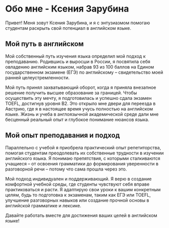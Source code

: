 # Обо мне - Ксения Зарубина

Привет! Меня зовут Ксения Зарубина, и я с энтузиазмом помогаю студентам раскрыть свой потенциал в английском языке.

## Мой путь в английском

Мой собственный путь изучения языка определил мой подход к преподаванию. Родившись и выросши в России, я посвятила себя овладению английским языком, набрав 93 из 100 баллов на Едином государственном экзамене (ЕГЭ) по английскому – свидетельство моей ранней целеустремленности.

Мой путь принял захватывающий оборот, когда я приняла внезапное решение получить высшее образование за границей. Чтобы осуществить эту мечту, я подготовилась и успешно сдала экзамен TOEFL, достигнув уровня B2. Это открыло мне двери для переезда в Австрию, где я в настоящее время учусь полностью на английском языке. Жизнь и учеба в англоязычной академической среде дали мне бесценный реальный опыт и глубокое понимание нюансов языка.

## Мой опыт преподавания и подход

Параллельно с учебой я приобрела практический опыт репетиторства, помогая студентам преодолевать их собственные трудности в изучении английского языка. Я понимаю препятствия, с которыми сталкиваются учащиеся – от освоения грамматики до формирования уверенности в разговорной речи – потому что сама прошла через это.

Мой подход индивидуален и поддерживающий. Я верю в создание комфортной учебной среды, где студенты чувствуют себя вправе практиковаться и расти. Я адаптирую свои уроки к вашим конкретным целям, будь то подготовка к экзаменам, таким как ЕГЭ или TOEFL, улучшение разговорных навыков или создание прочной основы в английской грамматике и лексике.

Давайте работать вместе для достижения ваших целей в английском языке!